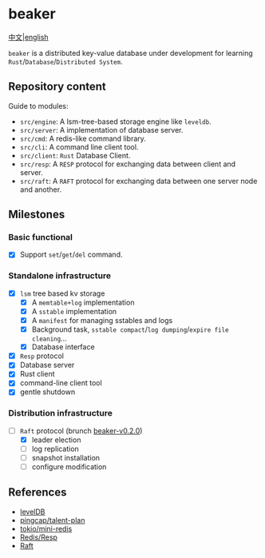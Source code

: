 # beaker

[中文](./docs/CH_README.md)|[english](./README.md)

`beaker` is a distributed key-value database under development for learning `Rust`/`Database`/`Distributed System`.

## Repository content

Guide to modules:

- `src/engine`: A lsm-tree-based storage engine like `leveldb`.
- `src/server`: A implementation of database server.
- `src/cmd`: A redis-like command library.
- `src/cli`: A command line client tool.
- `src/client`: `Rust` Database Client.
- `src/resp`: A `RESP` protocol for exchanging data between client and server.
- `src/raft`: A `RAFT` protocol for exchanging data between one server node and another.

## Milestones

### Basic functional

- [x] Support `set`/`get`/`del` command.

### Standalone infrastructure

- [x] `lsm` tree based kv storage
  - [x] A `memtable+log` implementation
  - [x] A `sstable` implementation
  - [x] A `manifest` for managing sstables and logs
  - [x] Background task, `sstable compact`/`log dumping`/`expire file cleaning`...
  - [x] Database interface
- [x] `Resp` protocol
- [x] Database server
- [x] Rust client
- [x] command-line client tool
- [x] gentle shutdown

### Distribution infrastructure

- [ ] `Raft` protocol (brunch [beaker-v0.2.0](https://github.com/chyezh/beaker/tree/beaker-v0.2.0/src/raft))
  - [x] leader election
  - [ ] log replication
  - [ ] snapshot installation
  - [ ] configure modification

## References

- [levelDB](https://github.com/google/leveldb)
- [pingcap/talent-plan](https://github.com/pingcap/talent-plan)
- [tokio/mini-redis](https://github.com/tokio-rs/mini-redis)
- [Redis/Resp](https://redis.io/docs/reference/protocol-spec/)
- [Raft](https://raft.github.io/)